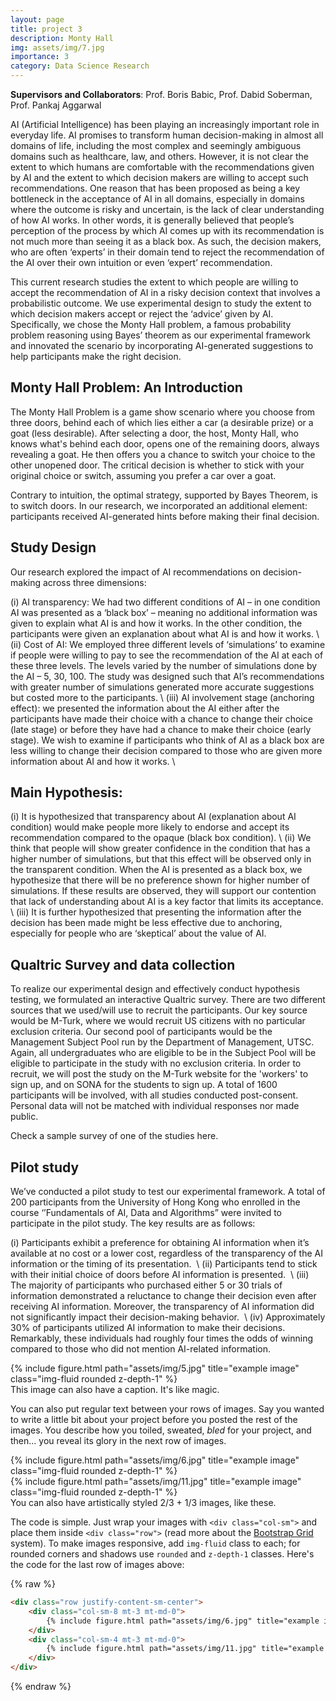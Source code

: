 ```yaml
---
layout: page
title: project 3
description: Monty Hall
img: assets/img/7.jpg
importance: 3
category: Data Science Research
---
```


**Supervisors and Collaborators**:
Prof. Boris Babic, Prof. Dabid Soberman, Prof. Pankaj Aggarwal


AI (Artificial Intelligence) has been playing an increasingly important role in everyday life. AI promises to transform human decision-making in almost all domains of life, including the most complex and seemingly ambiguous domains such as healthcare, law, and others. However, it is not clear the extent to which humans are comfortable with the recommendations given by AI and the extent to which decision makers are willing to accept such recommendations. One reason that has been proposed as being a key bottleneck in the acceptance of AI in all domains, especially in domains where the outcome is risky and uncertain, is the lack of clear understanding of how AI works. In other words, it is generally believed that people’s perception of the process by which AI comes up with its recommendation is not much more than seeing it as a black box. As such, the decision makers, who are often ‘experts’ in their domain tend to reject the recommendation of the AI over their own intuition or even ‘expert’ recommendation.

This current research studies the extent to which people are willing to accept the recommendation of AI in a risky decision context that involves a probabilistic outcome. We use experimental design to study the extent to which decision makers accept or reject the ‘advice’ given by AI. Specifically, we chose the Monty Hall problem,  a famous probability problem reasoning using Bayes’ theorem as our experimental framework and innovated the scenario by incorporating AI-generated suggestions to help participants make the right decision. 

## Monty Hall Problem: An Introduction

The Monty Hall Problem is a game show scenario where you choose from three doors, behind each of which lies either a car (a desirable prize) or a goat (less desirable). After selecting a door, the host, Monty Hall, who knows what's behind each door, opens one of the remaining doors, always revealing a goat. He then offers you a chance to switch your choice to the other unopened door. The critical decision is whether to stick with your original choice or switch, assuming you prefer a car over a goat.

Contrary to intuition, the optimal strategy, supported by Bayes Theorem, is to switch doors. In our research, we incorporated an additional element: participants received AI-generated hints before making their final decision.



## Study Design

Our research explored the impact of AI recommendations on decision-making across three dimensions:

(i) AI transparency: We had two different conditions of AI – in one condition AI was presented as a ‘black box’ – meaning no additional information was given to explain what AI is and how it works. In the other condition, the participants were given an explanation about what AI is and how it works. \\
(ii) Cost of AI: We employed three different levels of ‘simulations’ to examine if people were willing to pay to see the recommendation of the AI at each of these three levels. The levels varied by the number of simulations done by the AI – 5, 30, 100. The study was designed such that AI’s recommendations with greater number of simulations generated more accurate suggestions but costed more to the participants. \\ 
(iii) AI involvement stage (anchoring effect): we presented the information about the AI either after the participants have made their choice with a chance to change their choice (late stage) or before they have had a chance to make their choice (early stage). We wish to examine if participants who think of AI as a black box are less willing to change their decision compared to those who are given more information about AI and how it works. \\

## Main Hypothesis:

(i) It is hypothesized that transparency about AI (explanation about AI condition) would make people more likely to endorse and accept its recommendation compared to the opaque (black box condition). \\
(ii) We think that people will show greater confidence in the condition that has a higher number of simulations, but that this effect will be observed only in the transparent condition. When the AI is presented as a black box, we hypothesize that there will be no preference shown for higher number of simulations. If these results are observed, they will support our contention that lack of understanding about AI is a key factor that limits its acceptance.  \\
(iii) It is further hypothesized that presenting the information after the decision has been made might be less effective due to anchoring, especially for people who are ‘skeptical’ about the value of AI. 


## Qualtric Survey and data collection

To realize our experimental design and effectively conduct hypothesis testing, we formulated an interactive Qualtric survey. There are two different sources that we used/will use to recruit the participants. Our key source would be M-Turk, where we would recruit US citizens with no particular exclusion criteria. Our second pool of participants would be the Management Subject Pool run by the Department of Management, UTSC. Again, all undergraduates who are eligible to be in the Subject Pool will be eligible to participate in the study with no exclusion criteria. In order to recruit, we will post the study on the M-Turk website for the 'workers' to sign up, and on SONA for the students to sign up.  A total of 1600 participants will be involved, with all studies conducted post-consent. Personal data will not be matched with individual responses nor made public.

Check a sample survey of one of the studies here.

## Pilot study

We’ve conducted a pilot study to test our experimental framework. A total of 200 participants from the University of Hong Kong who enrolled in the course ‘’Fundamentals of AI, Data and Algorithms” were invited to participate in the pilot study. The key results are as follows: 

(i) Participants exhibit a preference for obtaining AI information when it’s available at no cost or a lower cost, regardless of the transparency of the AI information or the timing of its presentation.  \\
(ii) Participants tend to stick with their initial choice of doors before AI information is presented.  \\
(iii) The majority of participants who purchased either 5 or 30 trials of information demonstrated a reluctance to change their decision even after receiving AI information. Moreover, the transparency of AI information did not significantly impact their decision-making behavior.  \\
(iv) Approximately 30% of participants utilized AI information to make their decisions. Remarkably, these individuals had roughly four times the odds of winning compared to those who did not mention AI-related information. 


<div class="row">
    <div class="col-sm mt-3 mt-md-0">
        {% include figure.html path="assets/img/5.jpg" title="example image" class="img-fluid rounded z-depth-1" %}
    </div>
</div>
<div class="caption">
    This image can also have a caption. It's like magic.
</div>

You can also put regular text between your rows of images.
Say you wanted to write a little bit about your project before you posted the rest of the images.
You describe how you toiled, sweated, *bled* for your project, and then... you reveal its glory in the next row of images.


<div class="row justify-content-sm-center">
    <div class="col-sm-8 mt-3 mt-md-0">
        {% include figure.html path="assets/img/6.jpg" title="example image" class="img-fluid rounded z-depth-1" %}
    </div>
    <div class="col-sm-4 mt-3 mt-md-0">
        {% include figure.html path="assets/img/11.jpg" title="example image" class="img-fluid rounded z-depth-1" %}
    </div>
</div>
<div class="caption">
    You can also have artistically styled 2/3 + 1/3 images, like these.
</div>


The code is simple.
Just wrap your images with `<div class="col-sm">` and place them inside `<div class="row">` (read more about the <a href="https://getbootstrap.com/docs/4.4/layout/grid/">Bootstrap Grid</a> system).
To make images responsive, add `img-fluid` class to each; for rounded corners and shadows use `rounded` and `z-depth-1` classes.
Here's the code for the last row of images above:

{% raw %}
```html
<div class="row justify-content-sm-center">
    <div class="col-sm-8 mt-3 mt-md-0">
        {% include figure.html path="assets/img/6.jpg" title="example image" class="img-fluid rounded z-depth-1" %}
    </div>
    <div class="col-sm-4 mt-3 mt-md-0">
        {% include figure.html path="assets/img/11.jpg" title="example image" class="img-fluid rounded z-depth-1" %}
    </div>
</div>
```
{% endraw %}
